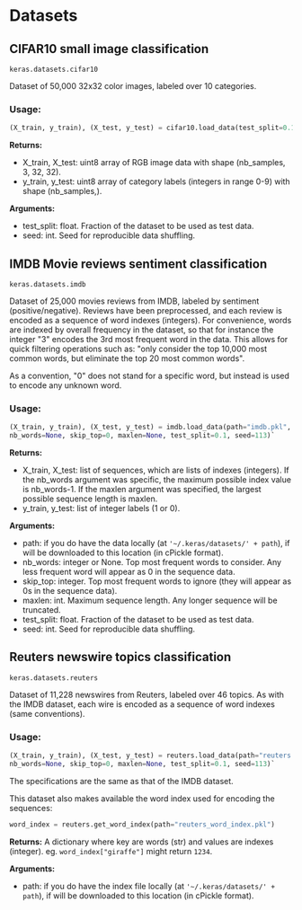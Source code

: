 # Datasets

## CIFAR10 small image classification

`keras.datasets.cifar10`

Dataset of 50,000 32x32 color images, labeled over 10 categories.

### Usage:

```python
(X_train, y_train), (X_test, y_test) = cifar10.load_data(test_split=0.1, seed=113)
```

__Returns:__

- X_train, X_test: uint8 array of RGB image data with shape (nb_samples, 3, 32, 32).
- y_train, y_test: uint8 array of category labels (integers in range 0-9) with shape (nb_samples,).

__Arguments:__

- test_split: float. Fraction of the dataset to be used as test data.
- seed: int. Seed for reproducible data shuffling.

## IMDB Movie reviews sentiment classification

`keras.datasets.imdb`

Dataset of 25,000 movies reviews from IMDB, labeled by sentiment (positive/negative). Reviews have been preprocessed, and each review is encoded as a sequence of word indexes (integers). For convenience, words are indexed by overall frequency in the dataset, so that for instance the integer "3" encodes the 3rd most frequent word in the data. This allows for quick filtering operations such as: "only consider the top 10,000 most common words, but eliminate the top 20 most common words".

As a convention, "0" does not stand for a specific word, but instead is used to encode any unknown word.

### Usage:

```python
(X_train, y_train), (X_test, y_test) = imdb.load_data(path="imdb.pkl", \
nb_words=None, skip_top=0, maxlen=None, test_split=0.1, seed=113)`
```
__Returns:__

- X_train, X_test: list of sequences, which are lists of indexes (integers). If the nb_words argument was specific, the maximum possible index value is nb_words-1. If the maxlen argument was specified, the largest possible sequence length is maxlen.
- y_train, y_test: list of integer labels (1 or 0). 

__Arguments:__

- path: if you do have the data locally (at `'~/.keras/datasets/' + path`), if will be downloaded to this location (in cPickle format).
- nb_words: integer or None. Top most frequent words to consider. Any less frequent word will appear as 0 in the sequence data.
- skip_top: integer. Top most frequent words to ignore (they will appear as 0s in the sequence data).
- maxlen: int. Maximum sequence length. Any longer sequence will be truncated.
- test_split: float. Fraction of the dataset to be used as test data.
- seed: int. Seed for reproducible data shuffling.

## Reuters newswire topics classification

`keras.datasets.reuters`

Dataset of 11,228 newswires from Reuters, labeled over 46 topics. As with the IMDB dataset, each wire is encoded as a sequence of word indexes (same conventions).

### Usage:

```python
(X_train, y_train), (X_test, y_test) = reuters.load_data(path="reuters.pkl", \
nb_words=None, skip_top=0, maxlen=None, test_split=0.1, seed=113)`
```

The specifications are the same as that of the IMDB dataset.

This dataset also makes available the word index used for encoding the sequences:

```python
word_index = reuters.get_word_index(path="reuters_word_index.pkl")
```

__Returns:__ A dictionary where key are words (str) and values are indexes (integer). eg. `word_index["giraffe"]` might return `1234`. 

__Arguments:__

- path: if you do have the index file locally (at `'~/.keras/datasets/' + path`), if will be downloaded to this location (in cPickle format).
